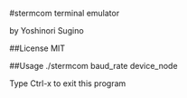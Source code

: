 #stermcom
terminal emulator

by Yoshinori Sugino

##License
MIT

##Usage
./stermcom baud_rate device_node

Type Ctrl-x to exit this program

